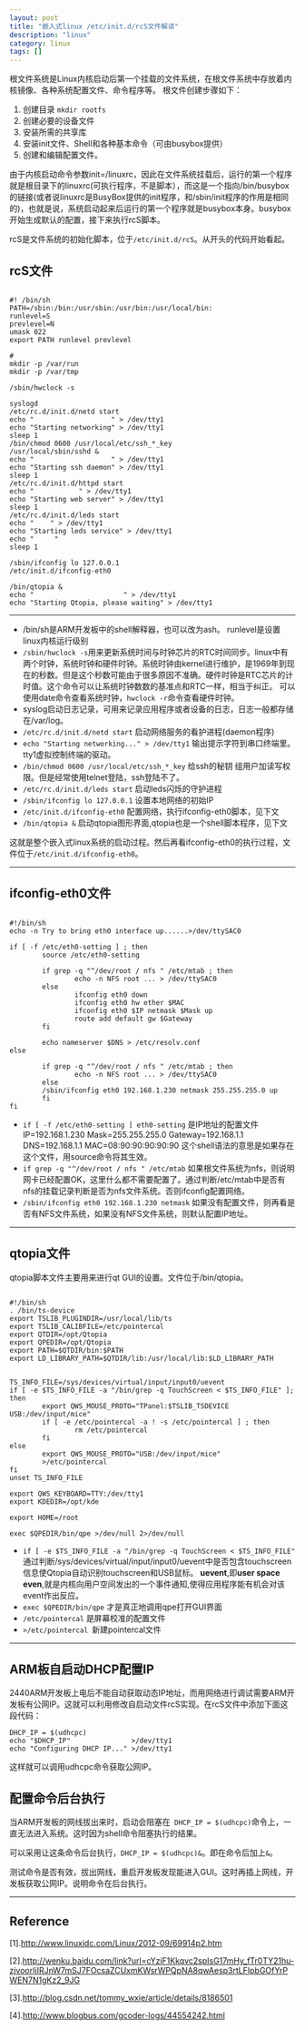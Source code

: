 ```yaml
---
layout: post
title: "嵌入式linux /etc/init.d/rcS文件解读"
description: "linux"
category: linux
tags: []
---
```


根文件系统是Linux内核启动后第一个挂载的文件系统，在根文件系统中存放着内核镜像、各种系统配置文件、命令程序等。
根文件创建步骤如下：
  
1.  创建目录 `mkdir rootfs`
2.  创建必要的设备文件
3.  安装所需的共享库   
4.  安装init文件、Shell和各种基本命令（可由busybox提供）
5.  创建和编辑配置文件。

由于内核启动命令参数init=/linuxrc，因此在文件系统挂载后，运行的第一个程序就是根目录下的linuxrc(可执行程序，不是脚本），而这是一个指向/bin/busybox 的链接(或者说linuxrc是BusyBox提供的init程序，和/sbin/init程序的作用是相同的)，也就是说，系统启动起来后运行的第一个程序就是busybox本身。busybox开始生成默认的配置，接下来执行rcS脚本。

rcS是文件系统的初始化脚本，位于`/etc/init.d/rcS`。从开头的代码开始看起。

## rcS文件

<pre><code>
#! /bin/sh                                                                                                          
PATH=/sbin:/bin:/usr/sbin:/usr/bin:/usr/local/bin:                                                                  
runlevel=S                                                                                                          
prevlevel=N                                                                                                         
umask 022                                                                                                           
export PATH runlevel prevlevel                                                                                      

#                                                                                                                   
mkdir -p /var/run                                                                                                   
mkdir -p /var/tmp                                                                                                   

/sbin/hwclock -s                                                                                                    

syslogd                                                                                                             
/etc/rc.d/init.d/netd start                                                                                         
echo "                   " > /dev/tty1                                                                         
echo "Starting networking" > /dev/tty1                                                                           
sleep 1                                                                                                             
/bin/chmod 0600 /usr/local/etc/ssh_*_key                                                                            
/usr/local/sbin/sshd &                                                                                              
echo "                   " > /dev/tty1                                                                         
echo "Starting ssh daemon" > /dev/tty1                                                                           
sleep 1                                                                                                             
/etc/rc.d/init.d/httpd start                                                                                        
echo "           " > /dev/tty1                                                                         
echo "Starting web server" > /dev/tty1                                                                           
sleep 1                                                                                                             
/etc/rc.d/init.d/leds start                                                                                         
echo "    " > /dev/tty1                                                                         
echo "Starting leds service" > /dev/tty1                                                                         
echo "     "                                                                                     
sleep 1                                                                                                             

/sbin/ifconfig lo 127.0.0.1                                                                                         
/etc/init.d/ifconfig-eth0                                                                                           

/bin/qtopia &                                                                                                       
echo "                      " > /dev/tty1                                                               
echo "Starting Qtopia, please waiting" > /dev/tty1
</pre></code>

----------------------
+ /bin/sh是ARM开发板中的shell解释器，也可以改为ash。
runlevel是设置linux内核运行级别
+ `/sbin/hwclock -s`用来更新系统时间与时钟芯片的RTC时间同步。linux中有两个时钟，系统时钟和硬件时钟。系统时钟由kernel进行维护，是1969年到现在的秒数。但是这个秒数可能由于很多原因不准确。硬件时钟是RTC芯片的计时值。这个命令可以让系统时钟数数的基准点和RTC一样，相当于纠正。
可以使用date命令查看系统时钟，`hwclock -r`命令查看硬件时钟。
+ syslog启动日志记录，可用来记录应用程序或者设备的日志，日志一般都存储在/var/log。
+ `/etc/rc.d/init.d/netd start`  启动网络服务的看护进程(daemon程序)
+ `echo "Starting networking..." > /dev/tty1`  输出提示字符到串口终端里。tty1虚拟控制终端的驱动。
+ `/bin/chmod 0600 /usr/local/etc/ssh_*_key`  给ssh的秘钥 组用户加读写权限。但是经常使用telnet登陆，ssh登陆不了。
+ `/etc/rc.d/init.d/leds start`  启动leds闪烁的守护进程
+ `/sbin/ifconfig lo 127.0.0.1`   设置本地网络的初始IP
+ `/etc/init.d/ifconfig-eth0`   配置网络，执行ifconfig-eth0脚本，见下文
+ `/bin/qtopia &`  启动qtopia图形界面,qtopia也是一个shell脚本程序，见下文



这就是整个嵌入式linux系统的启动过程。然后再看ifconfig-eth0的执行过程，文件位于`/etc/init.d/ifconfig-eth0`。

----------------------------------

## ifconfig-eth0文件

<pre>
<code>
#!/bin/sh
echo -n Try to bring eth0 interface up......>/dev/ttySAC0

if [ -f /etc/eth0-setting ] ; then
        source /etc/eth0-setting

        if grep -q "^/dev/root / nfs " /etc/mtab ; then
                echo -n NFS root ... > /dev/ttySAC0
        else
                ifconfig eth0 down
                ifconfig eth0 hw ether $MAC
                ifconfig eth0 $IP netmask $Mask up
                route add default gw $Gateway
        fi

        echo nameserver $DNS > /etc/resolv.conf
else

        if grep -q "^/dev/root / nfs " /etc/mtab ; then
                echo -n NFS root ... > /dev/ttySAC0
        else
        /sbin/ifconfig eth0 192.168.1.230 netmask 255.255.255.0 up
        fi
fi
</pre></code>


+ `if [ -f /etc/eth0-setting ] eth0-setting` 是IP地址的配置文件
IP=192.168.1.230
Mask=255.255.255.0
Gateway=192.168.1.1
DNS=192.168.1.1
MAC=08:90:90:90:90:90
这个shell语法的意思是如果存在这个文件，用source命令将其生效。
+ `if grep -q "^/dev/root / nfs " /etc/mtab` 如果根文件系统为nfs，则说明网卡已经配置OK，这里什么都不需要配置了。通过判断/etc/mtab中是否有nfs的挂载记录判断是否为nfs文件系统。否则ifconfig配置网络。
+ `/sbin/ifconfig eth0 192.168.1.230 netmask` 如果没有配置文件，则再看是否有NFS文件系统，如果没有NFS文件系统，则默认配置IP地址。


-------------------------------------------------
## qtopia文件
qtopia脚本文件主要用来进行qt GUI的设置。文件位于/bin/qtopia。

<pre><code>
#!/bin/sh
. /bin/ts-device
export TSLIB_PLUGINDIR=/usr/local/lib/ts
export TSLIB_CALIBFILE=/etc/pointercal
export QTDIR=/opt/Qtopia
export QPEDIR=/opt/Qtopia
export PATH=$QTDIR/bin:$PATH
export LD_LIBRARY_PATH=$QTDIR/lib:/usr/local/lib:$LD_LIBRARY_PATH


TS_INFO_FILE=/sys/devices/virtual/input/input0/uevent
if [ -e $TS_INFO_FILE -a "/bin/grep -q TouchScreen < $TS_INFO_FILE" ]; then
        export QWS_MOUSE_PROTO="TPanel:$TSLIB_TSDEVICE USB:/dev/input/mice"
        if [ -e /etc/pointercal -a ! -s /etc/pointercal ] ; then
                rm /etc/pointercal
        fi
else
        export QWS_MOUSE_PROTO="USB:/dev/input/mice"
        >/etc/pointercal
fi
unset TS_INFO_FILE

export QWS_KEYBOARD=TTY:/dev/tty1
export KDEDIR=/opt/kde

export HOME=/root

exec $QPEDIR/bin/qpe >/dev/null 2>/dev/null
</pre></code>

+ `if [ -e $TS_INFO_FILE -a "/bin/grep -q TouchScreen < $TS_INFO_FILE"` 通过判断/sys/devices/virtual/input/input0/uevent中是否包含touchscreen信息使Qtopia自动识别touchscreen和USB鼠标。
<b>uevent</b>,即<b>user space even</b>,就是内核向用户空间发出的一个事件通知,使得应用程序能有机会对该event作出反应。
+ `exec $QPEDIR/bin/qpe` 才是真正地调用qpe打开GUI界面
+ `/etc/pointercal` 是屏幕校准的配置文件
+ `>/etc/pointercal `新建pointercal文件

--------------------------------------------
## ARM板自启动DHCP配置IP
2440ARM开发板上电后不能自动获取动态IP地址，而用网络进行调试需要ARM开发板有公网IP。这就可以利用修改自启动文件rcS实现。在rcS文件中添加下面这段代码：
   
    DHCP_IP = $(udhcpc)
    echo "$DHCP_IP"               >/dev/tty1
    echo "Configuring DHCP IP..." >/dev/tty1

这样就可以调用udhcpc命令获取公网IP。

## 配置命令后台执行
当ARM开发板的网线拔出来时，启动会阻塞在` DHCP_IP = $(udhcpc)`命令上，一直无法进入系统。这时因为shell命令阻塞执行的结果。

可以采用让这条命令后台执行，`DHCP_IP = $(udhcpc)&`。即在命令后加上`&`。

测试命令是否有效，拔出网线，重启开发板发现能进入GUI。这时再插上网线，开发板获取公网IP。说明命令在后台执行。

--------------------------------------------
## Reference
[1].http://www.linuxidc.com/Linux/2012-09/69914p2.htm

[2].http://wenku.baidu.com/link?url=cYziF1Kkqvc2spIsG17mHy_fTr0TY21hu-zjvoorIjIRJnW7mSJ7FOcsaZCUxmKWsrWPQpNA8qwAesp3rtLFIpbGOfYrPWEN7N1gKz2_9JG

[3].http://blog.csdn.net/tommy_wxie/article/details/8186501

[4].http://www.blogbus.com/gcoder-logs/44554242.html
